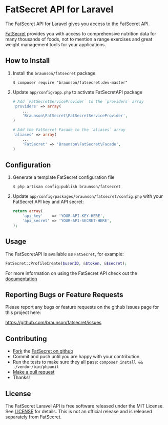 FatSecret API for Laravel
============================

The FatSecret API for Laravel gives you access to the FatSecret API.

[FatSecret](http://platform.fatsecret.com/api) provides you with access to comprehensive nutrition data for many thousands of foods, not to mention a range exercises and great weight management tools for your applications.

How to Install
--------------

1.  Install the `braunson/fatsecret` package

	```shell
	$ composer require "braunson/fatsecret:dev-master"
	```

2.  Update `app/config/app.php` to activate FatSecretAPI package

	```php
	# Add `FatSecretServiceProvider` to the `providers` array
	'providers' => array(
		...
		'Braunson\FatSecret\FatSecretServiceProvider',
	)

	# Add the FatSecret Facade to the `aliases` array
	'aliases' => array(
		...
		'FatSecret' => 'Braunson\FatSecret\Facade',
	)
	```


Configuration
-------------

1.  Generate a template FatSecret configuration file

	```shell
	$ php artisan config:publish braunson/fatsecret
	```

2.  Update `app/config/packages/braunson/fatsecret/config.php` with your
	FatSecret API key and API secret:

	```php
	return array(
		'api_key'    => 'YOUR-API-KEY-HERE',
		'api_secret' => 'YOUR-API-SECRET-HERE',
	);
	```


Usage
------------------------

The FatSecretAPI is available as `FatSecret`, for example:

```php
FatSecret::ProfileCreate($userID, &$token, &$secret);
```

For more information on using the FatSecret API check out the [documentation](http://platform.fatsecret.com/api/)


Reporting Bugs or Feature Requests
----------------------------------

Please report any bugs or feature requests on the github issues page for this project here:

<https://github.com/braunson/fatsecret/issues>


Contributing
------------

-   [Fork](https://help.github.com/articles/fork-a-repo) the [FatSecret on github](https://github.com/braunson/fatsecret)
-   Commit and push until you are happy with your contribution
-   Run the tests to make sure they all pass: `composer install && ./vendor/bin/phpunit`
-   [Make a pull request](https://help.github.com/articles/using-pull-requests)
-   Thanks!


License
-------

The FatSecret Laravel API is free software released under the MIT License.
See [LICENSE](https://github.com/braunson/fatsecret/blob/master/LICENSE) for details. This is not an official release and is released separately from FatSecret.
